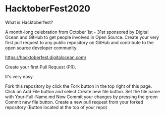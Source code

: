 # HacktoberFest2020

What is Hacktoberfest?

A month-long celebration from October 1st - 31st sponsored by Digital Ocean and GitHub to get people involved in Open Source. Create your very first pull request to any public repository on GitHub and contribute to the open source developer community.

https://hacktoberfest.digitalocean.com/

Create your first Pull Request (PR).

It's very easy. 

Fork this repository by click the Fork button in the top right of this page.
Click on Add File button and select Create new file button.
Set the file name with Your-Full-Name.md 
Now Commit your changes by pressing the green Commit new file button.
Create a new pull request from your forked repository (Button located at the top of your repo)




